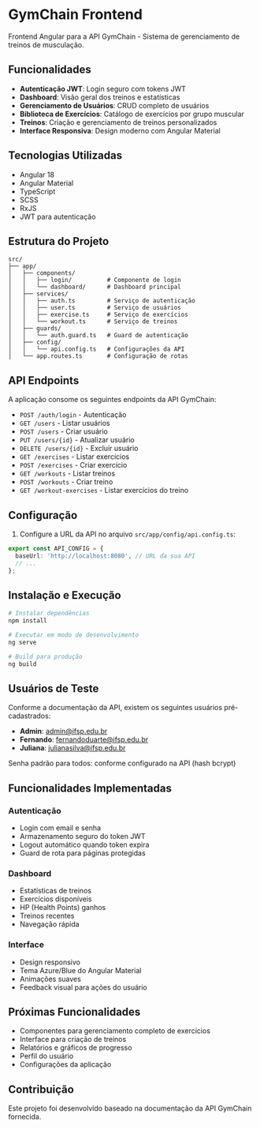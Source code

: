 # GymChain Frontend

Frontend Angular para a API GymChain - Sistema de gerenciamento de treinos de musculação.

## Funcionalidades

- **Autenticação JWT**: Login seguro com tokens JWT
- **Dashboard**: Visão geral dos treinos e estatísticas
- **Gerenciamento de Usuários**: CRUD completo de usuários
- **Biblioteca de Exercícios**: Catálogo de exercícios por grupo muscular
- **Treinos**: Criação e gerenciamento de treinos personalizados
- **Interface Responsiva**: Design moderno com Angular Material

## Tecnologias Utilizadas

- Angular 18
- Angular Material
- TypeScript
- SCSS
- RxJS
- JWT para autenticação

## Estrutura do Projeto

```
src/
├── app/
│   ├── components/
│   │   ├── login/          # Componente de login
│   │   └── dashboard/      # Dashboard principal
│   ├── services/
│   │   ├── auth.ts         # Serviço de autenticação
│   │   ├── user.ts         # Serviço de usuários
│   │   ├── exercise.ts     # Serviço de exercícios
│   │   └── workout.ts      # Serviço de treinos
│   ├── guards/
│   │   └── auth.guard.ts   # Guard de autenticação
│   ├── config/
│   │   └── api.config.ts   # Configurações da API
│   └── app.routes.ts       # Configuração de rotas
```

## API Endpoints

A aplicação consome os seguintes endpoints da API GymChain:

- `POST /auth/login` - Autenticação
- `GET /users` - Listar usuários
- `POST /users` - Criar usuário
- `PUT /users/{id}` - Atualizar usuário
- `DELETE /users/{id}` - Excluir usuário
- `GET /exercises` - Listar exercícios
- `POST /exercises` - Criar exercício
- `GET /workouts` - Listar treinos
- `POST /workouts` - Criar treino
- `GET /workout-exercises` - Listar exercícios do treino

## Configuração

1. Configure a URL da API no arquivo `src/app/config/api.config.ts`:
```typescript
export const API_CONFIG = {
  baseUrl: 'http://localhost:8080', // URL da sua API
  // ...
};
```

## Instalação e Execução

```bash
# Instalar dependências
npm install

# Executar em modo de desenvolvimento
ng serve

# Build para produção
ng build
```

## Usuários de Teste

Conforme a documentação da API, existem os seguintes usuários pré-cadastrados:

- **Admin**: admin@ifsp.edu.br
- **Fernando**: fernandoduarte@ifsp.edu.br  
- **Juliana**: julianasilva@ifsp.edu.br

Senha padrão para todos: conforme configurado na API (hash bcrypt)

## Funcionalidades Implementadas

### Autenticação
- Login com email e senha
- Armazenamento seguro do token JWT
- Logout automático quando token expira
- Guard de rota para páginas protegidas

### Dashboard
- Estatísticas de treinos
- Exercícios disponíveis
- HP (Health Points) ganhos
- Treinos recentes
- Navegação rápida

### Interface
- Design responsivo
- Tema Azure/Blue do Angular Material
- Animações suaves
- Feedback visual para ações do usuário

## Próximas Funcionalidades

- Componentes para gerenciamento completo de exercícios
- Interface para criação de treinos
- Relatórios e gráficos de progresso
- Perfil do usuário
- Configurações da aplicação

## Contribuição

Este projeto foi desenvolvido baseado na documentação da API GymChain fornecida.

